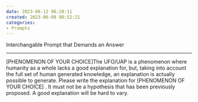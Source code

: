```yaml
---
date: 2023-06-12 06:20:11
created: 2023-06-08 08:52:21
categories:
- Prompts
---
```


Interchangable Prompt that Demands an Answer

* * *

\[PHENOMENON OF YOUR CHOICE\]The UFO/UAP is a phenomenon where humanity as a whole lacks a good explanation for, but, taking into account the full set of human generated knowledge, an explanation is actually possible to generate. Please write the explanation for \[PHENOMENON OF YOUR CHOICE\] . It must not be a hypothesis that has been previously proposed. A good explanation will be hard to vary.